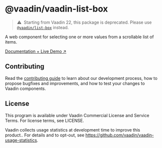 # @vaadin/vaadin-list-box

> ⚠️&nbsp; Starting from Vaadin 22, this package is deprecated.
> Please use [`@vaadin/list-box`](https://www.npmjs.com/package/@vaadin/list-box) instead.

A web component for selecting one or more values from a scrollable list of items.

[Documentation + Live Demo ↗](https://vaadin.com/docs/latest/ds/components/list-box)

## Contributing

Read the [contributing guide](https://vaadin.com/docs/latest/guide/contributing/overview) to learn about our development process, how to propose bugfixes and improvements, and how to test your changes to Vaadin components.

## License

This program is available under Vaadin Commercial License and Service Terms. For license terms, see LICENSE.

Vaadin collects usage statistics at development time to improve this product..
For details and to opt-out, see https://github.com/vaadin/vaadin-usage-statistics.
